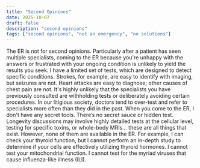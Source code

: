 ```yaml
---
title: "Second Opinions"
date: 2025-10-07
draft: false
description: "second opinions"
tags: ["second opinions", "not an emergency", "no solutions"]
---
```


The ER is not for second opinions. Particularly after a patient has seen multiple specialists, coming to the ER because you're unhappy with the answers or frustrated with your ongoing condition is unlikely to yield the results you seek. I have a limited set of tests, which are designed to detect specific conditions. Strokes, for example, are easy to identify with imaging, but seizures are not. Heart attacks are easy to diagnose; other causes of chest pain are not. It's highly unlikely that the specialists you have previously consulted are withholding tests or deliberately avoiding certain procedures. In our litigious society, doctors tend to over-test and refer to specialists more often than they did in the past. When you come to the ER, I don't have any secret tools. There’s no secret sauce or hidden test. Longevity discussions may involve highly detailed tests at the cellular level, testing for specific toxins, or whole-body MRIs... these are all things that exist. However, none of them are available in the ER. For example, I can check your thyroid function, but I cannot perform an in-depth study to determine if your cells are effectively utilizing thyroid hormones. I cannot test your mitochondrial function. I cannot test for the myriad viruses that cause influenza-like illness (ILI).
